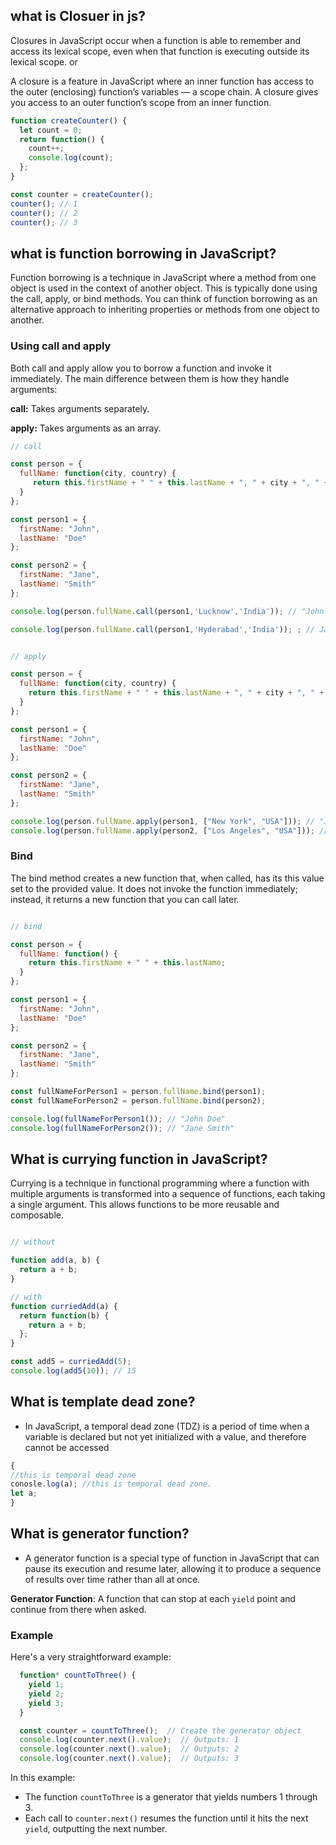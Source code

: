 ## what is Closuer in js?
Closures in JavaScript occur when a function is able to remember and access its lexical scope, even when that function is executing outside its lexical scope. or

A closure is a feature in JavaScript where an inner function has access to the outer (enclosing) function’s variables — a scope chain. A closure gives you access to an outer function’s scope from an inner function.

```js
function createCounter() {
  let count = 0;
  return function() {
    count++;
    console.log(count);
  };
}

const counter = createCounter();
counter(); // 1
counter(); // 2
counter(); // 3

```

## what is function borrowing in JavaScript?

Function borrowing is a technique in JavaScript where a method from one object is used in the context of another object. This is typically done using the call, apply, or bind methods.
You can think of function borrowing as an alternative approach to inheriting properties or methods from one object to another. 

### Using call and apply
Both call and apply allow you to borrow a function and invoke it immediately. The main difference between them is how they handle arguments:

__call:__ Takes arguments separately.

__apply:__ Takes arguments as an array.

```js
// call 

const person = {
  fullName: function(city, country) {
     return this.firstName + " " + this.lastName + ", " + city + ", " + 
  }
};

const person1 = {
  firstName: "John",
  lastName: "Doe"
};

const person2 = {
  firstName: "Jane",
  lastName: "Smith"
};

console.log(person.fullName.call(person1,'Lucknow','India')); // "John Doe, Lucnow, India"

console.log(person.fullName.call(person1,'Hyderabad','India')); ; // Jane Smith, Hyderabad, India"

```

```js

// apply

const person = {
  fullName: function(city, country) {
    return this.firstName + " " + this.lastName + ", " + city + ", " + country;
  }
};

const person1 = {
  firstName: "John",
  lastName: "Doe"
};

const person2 = {
  firstName: "Jane",
  lastName: "Smith"
};

console.log(person.fullName.apply(person1, ["New York", "USA"])); // "John Doe, New York, USA"
console.log(person.fullName.apply(person2, ["Los Angeles", "USA"])); // "Jane Smith, Los Angeles, USA"

```

### Bind 
The bind method creates a new function that, when called, has its this value set to the provided value. It does not invoke the function immediately; instead, it returns a new function that you can call later.

```js

// bind

const person = {
  fullName: function() {
    return this.firstName + " " + this.lastName;
  }
};

const person1 = {
  firstName: "John",
  lastName: "Doe"
};

const person2 = {
  firstName: "Jane",
  lastName: "Smith"
};

const fullNameForPerson1 = person.fullName.bind(person1);
const fullNameForPerson2 = person.fullName.bind(person2);

console.log(fullNameForPerson1()); // "John Doe"
console.log(fullNameForPerson2()); // "Jane Smith"
```

## What is currying function in JavaScript?
Currying is a technique in functional programming where a function with multiple arguments is transformed into a sequence of functions, each taking a single argument. This allows functions to be more reusable and composable.

```js

// without

function add(a, b) {
  return a + b;
}

// with
function curriedAdd(a) {
  return function(b) {
    return a + b;
  };
}

const add5 = curriedAdd(5);
console.log(add5(10)); // 15
```

## What is template dead zone?

- In JavaScript, a temporal dead zone (TDZ) is a period of time when a variable is declared but not yet initialized with a value, and therefore cannot be accessed

```js
{
//this is temporal dead zone
conosle.log(a); //this is temporal dead zone.
let a;
}
```

## What is generator function?

- A generator function is a special type of function in JavaScript that can pause its execution and resume later, allowing it to produce a sequence of results over time rather than all at once.

**Generator Function**: A function that can stop at each `yield` point and continue from there when asked.

### Example

Here's a very straightforward example:

```javascript
  function* countToThree() {
    yield 1;
    yield 2;
    yield 3;
  }

  const counter = countToThree();  // Create the generator object
  console.log(counter.next().value);  // Outputs: 1
  console.log(counter.next().value);  // Outputs: 2
  console.log(counter.next().value);  // Outputs: 3
```

In this example:
- The function `countToThree` is a generator that yields numbers 1 through 3.
- Each call to `counter.next()` resumes the function until it hits the next `yield`, outputting the next number.
